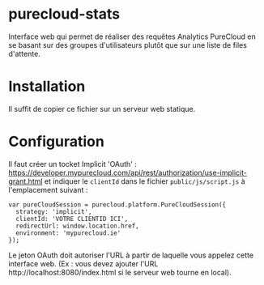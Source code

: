 # purecloud-stats
Interface web qui permet de réaliser des requêtes Analytics PureCloud en se basant sur des groupes d'utilisateurs plutôt que sur une liste de files d'attente.

# Installation
Il suffit de copier ce fichier sur un serveur web statique.

# Configuration
Il faut créer un tocket Implicit 'OAuth' : https://developer.mypurecloud.com/api/rest/authorization/use-implicit-grant.html et indiquer le `clientId` dans le fichier 
`public/js/script.js` à l'emplacement suivant :
```
var pureCloudSession = purecloud.platform.PureCloudSession({
  strategy: 'implicit',
  clientId: 'VOTRE CLIENTID ICI',
  redirectUrl: window.location.href,
  environment: 'mypurecloud.ie'
});
```

Le jeton OAuth doit autoriser l'URL à partir de laquelle vous appelez cette interface web. (Ex : vous devez ajouter l'URL http://localhost:8080/index.html si le serveur web tourne en local).
